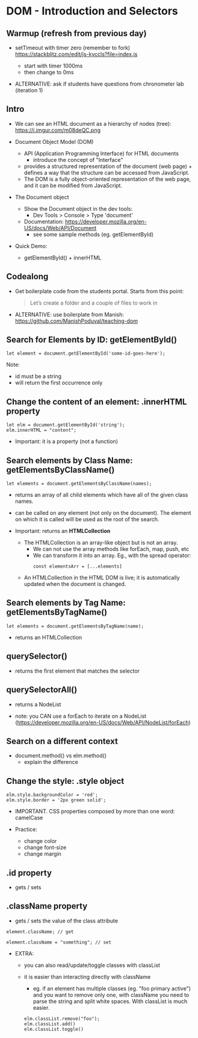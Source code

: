 
# DOM - Introduction and Selectors

<!--- 

Status: in progress

Notes: 
- i've changed the order of some concepts compared to students portal (first ways to select elements, then properties)
- IMPORTANT: this lesson and the next one feels a bit overwhelming for students (too many properties & methods but too little time to practice with them)
- it also took much longer than expected (it's a lot of methods) [in total, we spent 4h to see the contents, with no time left for the lab]

To do:
- simplify: remove all concepts that are not used in the lab

Suggested approach:
- intro basic concepts (getElementById(), innerHTML, style property)
- provide the students a cheatsheet or table with the main properties & methods that we see (or refer them to the students portal).
- IMPORTANT: explain the differences with HTML collection / nodelist
- pass them a challenge to solve (html doccument & some challenges to complete) [or do a codealong with those challenges]


INITIAL CODE:
- @Luis: get initial html from here "\Ironhack\_lesson-code-samples\dom-codealong"


--->


## Warmup (refresh from previous day)

- setTimeout with timer zero (remember to fork)
  https://stackblitz.com/edit/js-kyccls?file=index.js
  - start with timer 1000ms
  - then change to 0ms

- ALTERNATIVE: ask if students have questions from chronometer lab (iteration 1)



## Intro

- We can see an HTML document as a hierarchy of nodes (tree): https://i.imgur.com/m08deQC.png

- Document Object Model (DOM)
  - API (Application Programming Interface) for HTML documents
    - introduce the concept of "Interface"
  - provides a structured representation of the document (web page) + defines a way that the structure can be accessed from JavaScript. 
  - The DOM is a fully object-oriented representation of the web page, and it can be modified from JavaScript.


- The Document object
  - Show the Document object in the dev tools:
    - Dev Tools > Console > Type 'document'
  - Documentation: https://developer.mozilla.org/en-US/docs/Web/API/Document
    - see some sample methods (eg. getElementById)


- Quick Demo:
  - getElementById() + innerHTML



## Codealong

- Get boilerplate code from the students portal. Starts from this point:
    > Let’s create a folder and a couple of files to work in

- ALTERNATIVE: use boilerplate from Manish:
  https://github.com/ManishPoduval/teaching-dom



## Search for Elements by ID: getElementById()

```
let element = document.getElementById('some-id-goes-here');
```

Note:
- id must be a string
- will return the first occurrence only



## Change the content of an element: .innerHTML property


```
let elm = document.getElementById('string'); 
elm.innerHTML = "content";
```

- Important: it is a property (not a function)



## Search elements by Class Name: getElementsByClassName()

```
let elements = document.getElementsByClassName(names);
```

- returns an array of all child elements which have all of the given class names.

- can be called on any element (not only on the document). The element on which it is called will be used as the root of the search.

- Important: returns an **HTMLCollection**
  - The HTMLCollection is an array-like object but is not an array.
    - We can not use the array methods like forEach, map, push, etc
    - We can transform it into an array. Eg., with the spread operator:
      ```
      const elementsArr = [...elements]
      ```
  - An HTMLCollection in the HTML DOM is live; it is automatically updated when the document is changed.



## Search elements by Tag Name: getElementsByTagName()

```
let elements = document.getElementsByTagName(name);

```

-  returns an HTMLCollection


## querySelector()

- returns the first element that matches the selector


## querySelectorAll()

- returns a NodeList

- note: you CAN use a forEach to iterate on a NodeList
  (https://developer.mozilla.org/en-US/docs/Web/API/NodeList/forEach)




## Search on a different context

- document.method() vs elm.method()
  - explain the difference


## Change the style: .style object

```
elm.style.backgroundColor = 'red';
elm.style.border = '2px green solid';
```

- IMPORTANT. CSS properties composed by more than one word: camelCase

- Practice:
  - change color
  - change font-size
  - change margin




## .id property

- gets / sets 




## .className property

- gets / sets the value of the class attribute

```
element.className; // get
 
element.className = "something"; // set
```



- EXTRA:
  - you can also read/update/toggle classes with classList
  - it is easier than interacting directly with className
    - eg. if an element has multiple classes (eg. "foo primary active") and you want to remove only one, with className you need to parse the string and split white spaces. With classList is much easier.

    ```
    elm.classList.remove("foo");
    elm.classList.add()
    elm.classList.toggle()
    ```


